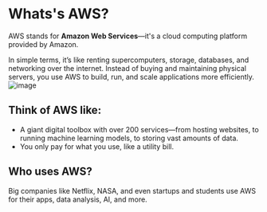 # Whats's AWS?
AWS stands for **Amazon Web Services**—it's a cloud computing platform provided by Amazon.

In simple terms, it’s like renting supercomputers, storage, databases, and networking over the internet. Instead of buying and maintaining physical servers, you use AWS to build, run, and scale applications more efficiently.
![image](https://github.com/user-attachments/assets/2fa1b4ae-5f0a-4aef-9b27-67184bf042dc)

## Think of AWS like:
* A giant digital toolbox with over 200 services—from hosting websites, to running machine learning models, to storing vast amounts of data.
* You only pay for what you use, like a utility bill.

## Who uses AWS?
Big companies like Netflix, NASA, and even startups and students use AWS for their apps, data analysis, AI, and more.
